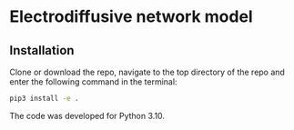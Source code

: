 # Electrodiffusive network model


## Installation 

Clone or download the repo, navigate to the top directory of the repo and enter the following
command in the terminal: 

```bash
pip3 install -e .
```

The code was developed for Python 3.10.
